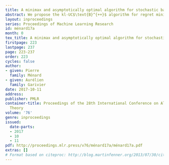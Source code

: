 ```yaml
---
title: A minimax and asymptotically optimal algorithm for stochastic bandits
abstract: We propose the kl-UC$\text{B}^{++}$ algorithm for regret minimization in stochastic bandit models with exponential families of distributions. We prove that it is simultaneously asymptotically optimal (in the sense of Lai and Robbins' lower bound) and minimax optimal. This is the first algorithm proved to enjoy these two properties at the same time. This work thus merges two different lines of research with simple and clear proofs.
layout: inproceedings
series: Proceedings of Machine Learning Research
id: ménard17a
month: 0
tex_title: A minimax and asymptotically optimal algorithm for stochastic bandits
firstpage: 223
lastpage: 237
page: 223-237
order: 223
cycles: false
author:
- given: Pierre
  family: Ménard
- given: Aurélien
  family: Garivier
date: 2017-10-11
address: 
publisher: PMLR
container-title: Proceedings of the 28th International Conference on Algorithmic Learning
  Theory
volume: '76'
genre: inproceedings
issued:
  date-parts:
  - 2017
  - 10
  - 11
pdf: http://proceedings.mlr.press/v76/ménard17a/ménard17a.pdf
extras: []
# Format based on citeproc: http://blog.martinfenner.org/2013/07/30/citeproc-yaml-for-bibliographies/
---
```

